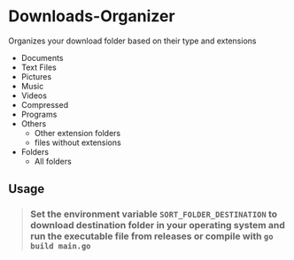 # Downloads-Organizer

Organizes your download folder based on their type and extensions

- Documents
- Text Files
- Pictures
- Music
- Videos
- Compressed
- Programs
- Others
  - Other extension folders
  - files without extensions
-  Folders
   - All folders
  
 ## Usage
 > ### Set the environment variable `SORT_FOLDER_DESTINATION` to download destination folder in your operating system and run the executable file from releases or compile with `go build main.go`

